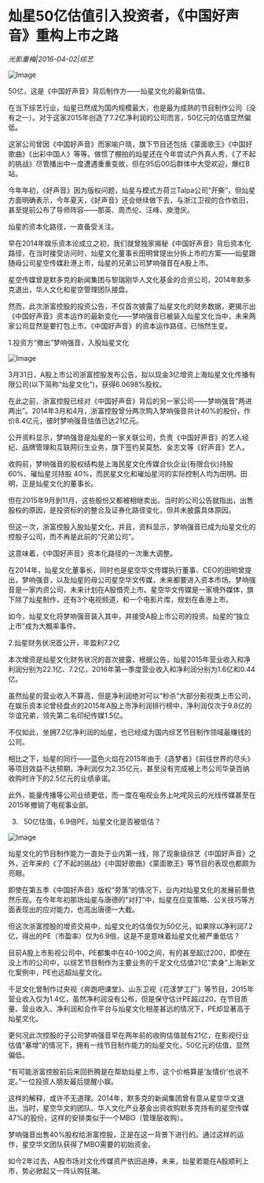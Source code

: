 # 灿星50亿估值引入投资者，《中国好声音》重构上市之路

*光影重梅|2016-04-02|综艺*

![Image](http://static.ylzbl.com/uploads/ueditor/php/upload/image/20170914/1505375220732716.jpeg)

50亿，这是《中国好声音》背后制作方——灿星文化的最新估值。

在当下综艺行业，灿星已然成为国内规模最大，也是最为成熟的节目制作公司（没有之一）。对于这家2015年创造了7.2亿净利润的公司而言，50亿元的估值显然偏低。

这家公司曾因《中国好声音》而家喻户晓，旗下节目还包括《蒙面歌王》《中国好歌曲》《出彩中国人》等等。做惯了棚拍的灿星还在今年尝试户外真人秀，《了不起的挑战》尽管播出中一度遭遇重重变故，但在95后00后群体中大受欢迎，爆红B站。

今年年初，《好声音》因为版权问题，灿星与模式方荷兰Talpa公司“开撕”，但灿星方面明确表示，今年夏天，《好声音》还会继续做下去，与浙江卫视的合作依旧，甚至提前公布了导师阵容——那英、周杰伦、汪峰、庾澄庆。

灿星的资本化路径，一直备受关注。

早在2014年娱乐资本论成立之初，我们就曾独家揭秘《中国好声音》背后资本化路径，在当时接受访问时，灿星文化董事长田明曾提出分拆上市的方案——灿星跟随母公司星空传媒赴港上市，灿星的兄弟公司梦响强音在A股上市。

星空传媒曾是默多克的新闻集团与黎瑞刚华人文化基金的合资公司，2014年默多克退出，华人文化和星空管理团队接盘。

然而，此次浙富控股的投资公告，不仅首次披露了灿星文化的财务数据，更揭示出《中国好声音》资本运作的最新变化——梦响强音已被装入灿星文化当中，未来两家公司显然是要打包上市。《中国好声音》的资本运作路径，已悄然生变。

1.投资方“撤出”梦响强音，入股灿星文化

![Image](http://si1.go2yd.com/get-image/0GfRVQIkAWe)

3月31日，A股上市公司浙富控股发布公告，拟以现金3亿增资上海灿星文化传播有限公司(以下简称“灿星文化”)，获得6.0698%股权。

在此之前，浙富控股已经对《中国好声音》背后的另一家公司——梦响强音“两进两出”。2014年3月和4月，浙富控股曾分两次购入梦响强音共计40%的股份，作价8.4亿元，彼时梦响强音估值已达21亿元。

公开资料显示，梦响强音是灿星的一家关联公司，负责《中国好声音》的艺人经纪、品牌管理和互联网衍生业务，旗下签约吴莫愁、金志文等《好声音》艺人。

收购前，梦响强音的股权结构是上海民星文化传媒合伙企业(有限合伙)持股 60%、璀灿星河持股 40%，而民星文化和璀灿星河的实际控制人均为田明。田明，正是灿星文化的董事长。

但在2015年9月到11月，这些股份又都被相继卖出。当时的公司公告就指出，出售股权的原因，是投资标的的整合及证券化路径变化，但并未披露具体原因。

但这一次，浙富控股入股灿星文化，并且，资料显示，梦响强音已成为灿星文化的控股子公司，而不再是此前的“兄弟公司”。

这意味着，《中国好声音》资本化路径的一次重大调整。

在2014年，灿星文化董事长，同时也是星空华文传媒执行董事、CEO的田明曾提出，梦响强音，以及灿星的母公司星空华文传媒，未来都要进入资本市场。梦响强音是一家内资公司，未来计划在A股借壳上市。星空华文传媒是一家境外媒体，旗下除了灿星制作，还有3个电视频道，和一个电影片库，规划在香港上市。

如今，灿星文化将梦响强音装入其中，并接受A股上市公司的投资。灿星的“独立上市”成为大概率事件。

2.灿星财务状况首公开，年盈利7.2亿

本次增资是灿星文化财务状况的首次披露，根据公告，灿星2015年营业收入和净利润分别为22.1亿、7.2亿，2016年第一季度营业收入和净利润分别为1.6亿和0.44亿。

虽然灿星的营业收入不算高，但是净利润绝对可以“秒杀”大部分影视类上市公司，在娱乐资本论曾经盘点的2015年A股上市净利润排行榜中，净利润仅次于9.8亿的华谊兄弟，领先第二名印纪传媒1.5亿。

不仅如此，坐拥7.2亿净利润的灿星，也已经成为国内综艺节目制作领域最赚钱的公司。

相比之下，灿星的同行——蓝色火焰在2015年由于《造梦者》《前往世界的尽头》等项目效益不达预期，净利润仅为2.35亿元，甚至没有完成被上市公司华录百纳收购时许下的2.5亿元的业绩承诺。

此外，能量传播等公司业绩更低，而一度在电视业务上叱咤风云的光线传媒甚至在2015年撤销了电视事业部。

3.   50亿估值，6.9倍PE，灿星文化是否被低估？

![Image](http://si1.go2yd.com/get-image/0GfRVNe13ei)

灿星文化的节目制作能力一直处于业内第一线，除了现象级综艺《中国好声音》之外，近年来的《了不起的挑战》《中国好歌曲》《蒙面歌王》等节目的表现也都颇为亮眼。

即使在第五季《中国好声音》版权“旁落”的情况下，业内对灿星文化的发展前景依然乐观。在今年年初那场灿星与唐德的“对打”中，灿星在应变策略、公关技巧等方面表现出的应对能力，也高出唐德一大截。

但这次浙富控股的增资交易中，灿星文化的估值仅为50亿元，如果除以净利润7.2亿，得出的PE（市盈率）仅为6.9倍，这是不是意味着灿星文化被严重低估？

目前A股上市影视公司中，PE都集中在40-100之间，有的甚至超过200，即使在没上市的公司中，以综艺节目制作为主要业务的千足文化估值21亿“卖身”上海新文化案例中，PE也远超灿星文化。

千足文化曾制作过央视《奔跑吧课堂》、山东卫视《花漾梦工厂》等节目，2015年营业收入仅为1.4亿，虽然净利润没有公布，但是保守估计PE超过20，在节目质量、营业收入、净利润和合作平台与灿星文化相差甚远的情况下，PE却显著高于灿星文化。

更何况此次控股的子公司梦响强音早在两年前的收购估值就有21亿，在影视行业估值“暴增”的情况下，拥有一线节目制作能力的灿星文化，50亿元的估值，显然偏低。

“有可能浙富控股前后来回折腾是在帮助灿星上市，这个价格算是‘友情价’也说不定。”一位投资人朋友最后提醒小娱。

这样的解释，或许不无道理。2014年，默多克的新闻集团曾有意从星空华文退出，当时，星空华文的团队、华人文化产业基金出资收购默多克持有的星空传媒47%的股份，这样的安排类似于一个MBO（管理层收购）。

梦响强音出售40%股权给浙富控股，正是在这一背景下进行的。通过这样的运作，星空华文团队获得了MBO需要的初始资金。

如今2年过去，A股市场对文化传媒资产依旧追捧，未来，灿星若能在A股顺利上市，势必掀起又一阵认购狂潮。

